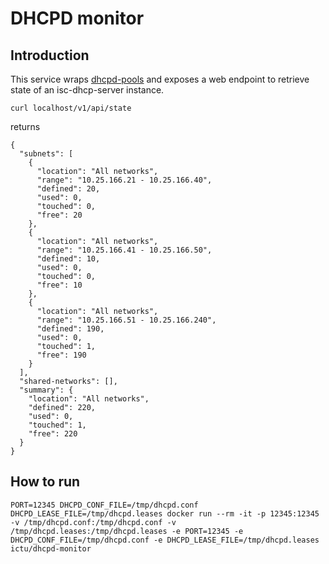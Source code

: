 # DHCPD monitor

## Introduction
This service wraps [dhcpd-pools](http://dhcpd-pools.sourceforge.net/man.html) and exposes a web endpoint to retrieve state of an isc-dhcp-server instance.

```
curl localhost/v1/api/state
```

returns

```
{
  "subnets": [
    {
      "location": "All networks",
      "range": "10.25.166.21 - 10.25.166.40",
      "defined": 20,
      "used": 0,
      "touched": 0,
      "free": 20
    },
    {
      "location": "All networks",
      "range": "10.25.166.41 - 10.25.166.50",
      "defined": 10,
      "used": 0,
      "touched": 0,
      "free": 10
    },
    {
      "location": "All networks",
      "range": "10.25.166.51 - 10.25.166.240",
      "defined": 190,
      "used": 0,
      "touched": 1,
      "free": 190
    }
  ],
  "shared-networks": [],
  "summary": {
    "location": "All networks",
    "defined": 220,
    "used": 0,
    "touched": 1,
    "free": 220
  }
}

```

## How to run

```
PORT=12345 DHCPD_CONF_FILE=/tmp/dhcpd.conf DHCPD_LEASE_FILE=/tmp/dhcpd.leases docker run --rm -it -p 12345:12345 -v /tmp/dhcpd.conf:/tmp/dhcpd.conf -v /tmp/dhcpd.leases:/tmp/dhcpd.leases -e PORT=12345 -e DHCPD_CONF_FILE=/tmp/dhcpd.conf -e DHCPD_LEASE_FILE=/tmp/dhcpd.leases ictu/dhcpd-monitor
```
